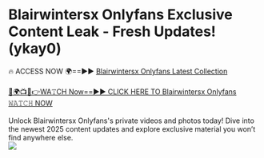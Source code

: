 # Blairwintersx Onlyfans Exclusive Content Leak - Fresh Updates! (ykay0)

🔥 ACCESS NOW 🌍==►► <a href="https://tinyurl.com/kvy9nzfs" rel="nofollow">Blairwintersx Onlyfans Latest Collection</a>
<br><br>
[🔴🌍📺📱👉WA𝚃CH Now==►► CLICK HERE TO Blairwintersx Onlyfans 𝚆𝙰𝚃𝙲𝙷 NOW](https://tinyurl.com/kvy9nzfs)
<br><br>
Unlock Blairwintersx Onlyfans's private videos and photos today! Dive into the newest 2025 content updates and explore exclusive material you won’t find anywhere else.
<br>
<a href="https://tinyurl.com/kvy9nzfs" rel="nofollow" data-target="animated-image.originalLink"><img src="https://camo.githubusercontent.com/8a4f000d20f83aca3bf7ec5f350d767afa0574a8a352519fd8cfa583a6f93a33/68747470733a2f2f692e696d6775722e636f6d2f644a486b345a712e676966" data-canonical-src="https://i.imgur.com/dJHk4Zq.gif" style="max-width: 100%; display: inline-block;" data-target="animated-image.originalImage"></a>
<br>
